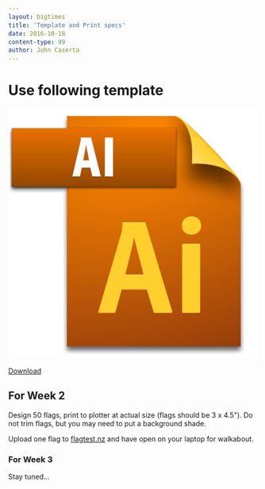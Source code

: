 ```yaml
---
layout: bigtimes
title: 'Template and Print specs'
date: 2016-10-18
content-type: 99
author: John Caserta
---
```


# Use following template

[![Download](/img/ai.png)](https://drive.google.com/drive/folders/0BzGo6I72eF2HU1B2SXRuRnpYcEk?usp=sharing)

[Download](https://drive.google.com/drive/folders/0BzGo6I72eF2HU1B2SXRuRnpYcEk?usp=sharing)

## For Week 2
Design 50 flags, print to plotter at actual size (flags should be 3 x 4.5"). Do not trim flags, but you may need to put a background shade.

Upload one flag to [flagtest.nz](http://flagtest.nz/) and have open on your laptop for walkabout.

### For Week 3
Stay tuned...
